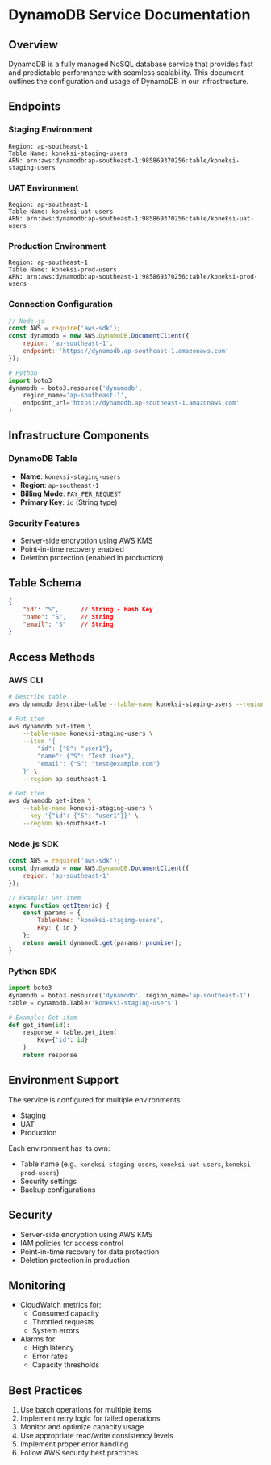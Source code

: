 # DynamoDB Service Documentation

## Overview
DynamoDB is a fully managed NoSQL database service that provides fast and predictable performance with seamless scalability. This document outlines the configuration and usage of DynamoDB in our infrastructure.

## Endpoints
### Staging Environment
```
Region: ap-southeast-1
Table Name: koneksi-staging-users
ARN: arn:aws:dynamodb:ap-southeast-1:985869370256:table/koneksi-staging-users
```

### UAT Environment
```
Region: ap-southeast-1
Table Name: koneksi-uat-users
ARN: arn:aws:dynamodb:ap-southeast-1:985869370256:table/koneksi-uat-users
```

### Production Environment
```
Region: ap-southeast-1
Table Name: koneksi-prod-users
ARN: arn:aws:dynamodb:ap-southeast-1:985869370256:table/koneksi-prod-users
```

### Connection Configuration
```javascript
// Node.js
const AWS = require('aws-sdk');
const dynamodb = new AWS.DynamoDB.DocumentClient({
    region: 'ap-southeast-1',
    endpoint: 'https://dynamodb.ap-southeast-1.amazonaws.com'
});
```

```python
# Python
import boto3
dynamodb = boto3.resource('dynamodb',
    region_name='ap-southeast-1',
    endpoint_url='https://dynamodb.ap-southeast-1.amazonaws.com'
)
```

## Infrastructure Components

### DynamoDB Table
- **Name**: `koneksi-staging-users`
- **Region**: `ap-southeast-1`
- **Billing Mode**: `PAY_PER_REQUEST`
- **Primary Key**: `id` (String type)

### Security Features
- Server-side encryption using AWS KMS
- Point-in-time recovery enabled
- Deletion protection (enabled in production)

## Table Schema
```json
{
    "id": "S",      // String - Hash Key
    "name": "S",    // String
    "email": "S"    // String
}
```

## Access Methods

### AWS CLI
```bash
# Describe table
aws dynamodb describe-table --table-name koneksi-staging-users --region ap-southeast-1

# Put item
aws dynamodb put-item \
    --table-name koneksi-staging-users \
    --item '{
        "id": {"S": "user1"},
        "name": {"S": "Test User"},
        "email": {"S": "test@example.com"}
    }' \
    --region ap-southeast-1

# Get item
aws dynamodb get-item \
    --table-name koneksi-staging-users \
    --key '{"id": {"S": "user1"}}' \
    --region ap-southeast-1
```

### Node.js SDK
```javascript
const AWS = require('aws-sdk');
const dynamodb = new AWS.DynamoDB.DocumentClient({
    region: 'ap-southeast-1'
});

// Example: Get item
async function getItem(id) {
    const params = {
        TableName: 'koneksi-staging-users',
        Key: { id }
    };
    return await dynamodb.get(params).promise();
}
```

### Python SDK
```python
import boto3
dynamodb = boto3.resource('dynamodb', region_name='ap-southeast-1')
table = dynamodb.Table('koneksi-staging-users')

# Example: Get item
def get_item(id):
    response = table.get_item(
        Key={'id': id}
    )
    return response
```

## Environment Support
The service is configured for multiple environments:
- Staging
- UAT
- Production

Each environment has its own:
- Table name (e.g., `koneksi-staging-users`, `koneksi-uat-users`, `koneksi-prod-users`)
- Security settings
- Backup configurations

## Security
- Server-side encryption using AWS KMS
- IAM policies for access control
- Point-in-time recovery for data protection
- Deletion protection in production

## Monitoring
- CloudWatch metrics for:
  - Consumed capacity
  - Throttled requests
  - System errors
- Alarms for:
  - High latency
  - Error rates
  - Capacity thresholds

## Best Practices
1. Use batch operations for multiple items
2. Implement retry logic for failed operations
3. Monitor and optimize capacity usage
4. Use appropriate read/write consistency levels
5. Implement proper error handling
6. Follow AWS security best practices 